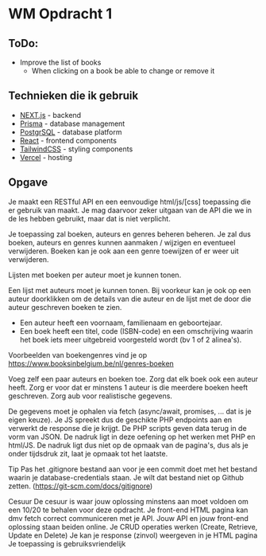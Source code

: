 # WM Opdracht 1

## ToDo:

- Improve the list of books
  - When clicking on a book be able to change or remove it

## Technieken die ik gebruik

- [NEXT.js](https://nextjs.org/docs) - backend
- [Prisma](https://www.prisma.io/docs) - database management
- [PostgrSQL](https://www.postgresql.org/docs/) - database platform
- [React](https://react.dev/learn) - frontend components
- [TailwindCSS](https://tailwindcss.com/docs/) - styling components
- [Vercel](https://vercel.com/docs) - hosting

## Opgave

Je maakt een RESTful API en een eenvoudige html/js/[css] toepassing die er gebruik van maakt.
Je mag daarvoor zeker uitgaan van de API die we in de les hebben gebruikt, maar dat is niet
verplicht.

Je toepassing zal boeken, auteurs en genres beheren beheren. Je zal dus boeken, auteurs en genres kunnen aanmaken / wijzigen en eventueel verwijderen. Boeken kan je ook aan een genre toewijzen of er weer uit verwijderen.

Lijsten met boeken per auteur moet je kunnen tonen.

Een lijst met auteurs moet je kunnen tonen. Bij voorkeur kan je ook op een auteur doorklikken om de details van die auteur en de lijst met de door die auteur geschreven boeken te zien.

- Een auteur heeft een voornaam, familienaam en geboortejaar.
- Een boek heeft een titel, code (ISBN-code) en een omschrijving waarin het boek iets meer uitgebreid voorgesteld wordt (bv 1 of 2 alinea's).

Voorbeelden van boekengenres vind je op https://www.booksinbelgium.be/nl/genres-boeken

Voeg zelf een paar auteurs en boeken toe.
Zorg dat elk boek ook een auteur heeft.
Zorg er voor dat er minstens 1 auteur is die meerdere boeken heeft geschreven.
Zorg aub voor realistische gegevens.

De gegevens moet je ophalen via fetch (async/await, promises, ... dat is je eigen keuze).
Je JS spreekt dus de geschikte PHP endpoints aan en verwerkt de response die je krijgt. De PHP scripts geven data terug in de vorm van JSON.
De nadruk ligt in deze oefening op het werken met PHP en html/JS. De nadruk ligt dus niet op de opmaak van de pagina's, dus als je onder tijdsdruk zit, laat je opmaak tot het laatste.

Tip
Pas het .gitignore bestand aan voor je een commit doet met het bestand waarin je database-credentials staan.
Je wilt dat bestand niet op Github zetten. (https://git-scm.com/docs/gitignore)

Cesuur
De cesuur is waar jouw oplossing minstens aan moet voldoen om een 10/20 te behalen voor deze opdracht.
Je front-end HTML pagina kan dmv fetch correct communiceren met je API.
Jouw API en jouw front-end oplossing staan beiden online.
Je CRUD operaties werken (Create, Retrieve, Update en Delete)
Je kan je response (zinvol) weergeven in je HTML pagina
Je toepassing is gebruiksvriendelijk
